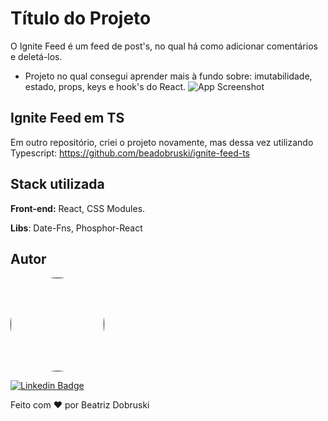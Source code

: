 
# Título do Projeto

O Ignite Feed é um feed de post's, no qual há como adicionar comentários e deletá-los.
- Projeto no qual consegui aprender mais à fundo sobre: imutabilidade, estado, props, keys e hook's do React.
![App Screenshot](https://i.imgur.com/xDdUFrA.png)


## Ignite Feed em TS
Em outro repositório, criei o projeto novamente, mas dessa vez utilizando Typescript:
https://github.com/beadobruski/ignite-feed-ts

## Stack utilizada

**Front-end:** React, CSS Modules.

**Libs**: Date-Fns, Phosphor-React


## Autor


<a href="">
 <img style="border-radius: 100%;" src="https://avatars.githubusercontent.com/u/81274077?s=400&u=1bafa9e459f909563635128442aea04975594633&v=4" width="150px;" alt=""/></a>
 
 <br />



[![Linkedin Badge](https://img.shields.io/badge/-Beatriz-blue?style=flat-square&logo=Linkedin&logoColor=white&link=https://www.linkedin.com/in/beatriz-dobruski-0b43b6191/)](https://www.linkedin.com/in/beatriz-dobruski-0b43b6191/)

Feito com ❤️ por Beatriz Dobruski
